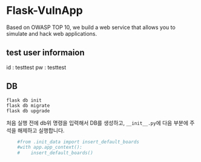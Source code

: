 # Flask-VulnApp
Based on OWASP TOP 10, we build a web service that allows you to simulate and hack web applications.

## test user informaion
id : testtest
pw : testtest

## DB

```shell
flask db init
flask db migrate
flask db upgrade
```
처음 실행 전에 db위 명령을 입력해서 DB를 생성하고, `__init__.py`에 다음 부분에 주석을 해제하고 실행합니다.
```python
    #from .init_data import insert_default_boards
    #with app.app_context():
    #    insert_default_boards()
```